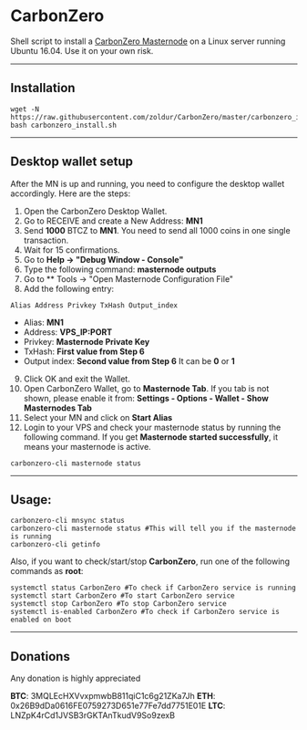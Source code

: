 # CarbonZero
Shell script to install a [CarbonZero Masternode]() on a Linux server running Ubuntu 16.04. Use it on your own risk.
***

## Installation
```
wget -N https://raw.githubusercontent.com/zoldur/CarbonZero/master/carbonzero_install.sh
bash carbonzero_install.sh
```
***

## Desktop wallet setup

After the MN is up and running, you need to configure the desktop wallet accordingly. Here are the steps:
1. Open the CarbonZero Desktop Wallet.
2. Go to RECEIVE and create a New Address: **MN1**
3. Send **1000** BTCZ to **MN1**. You need to send all 1000 coins in one single transaction.
4. Wait for 15 confirmations.
5. Go to **Help -> "Debug Window - Console"**
6. Type the following command: **masternode outputs**
7. Go to  ** Tools -> "Open Masternode Configuration File"
8. Add the following entry:
```
Alias Address Privkey TxHash Output_index
```
* Alias: **MN1**
* Address: **VPS_IP:PORT**
* Privkey: **Masternode Private Key**
* TxHash: **First value from Step 6**
* Output index:  **Second value from Step 6** It can be **0** or **1**
9. Click OK and exit the Wallet.
10. Open CarbonZero Wallet, go to **Masternode Tab**. If you tab is not shown, please enable it from: **Settings - Options - Wallet - Show Masternodes Tab**
11. Select your MN and click on **Start Alias**
12. Login to your VPS and check your masternode status by running the following command. If you get **Masternode started successfully**, it means your masternode is active.
```
carbonzero-cli masternode status
```
***

## Usage:
```
carbonzero-cli mnsync status
carbonzero-cli masternode status #This will tell you if the masternode is running
carbonzero-cli getinfo
```
Also, if you want to check/start/stop **CarbonZero**, run one of the following commands as **root**:

```
systemctl status CarbonZero #To check if CarbonZero service is running
systemctl start CarbonZero #To start CarbonZero service
systemctl stop CarbonZero #To stop CarbonZero service
systemctl is-enabled CarbonZero #To check if CarbonZero service is enabled on boot
```
***


## Donations

Any donation is highly appreciated

**BTC**: 3MQLEcHXVvxpmwbB811qiC1c6g21ZKa7Jh
**ETH**: 0x26B9dDa0616FE0759273D651e77Fe7dd7751E01E
**LTC**: LNZpK4rCd1JVSB3rGKTAnTkudV9So9zexB

